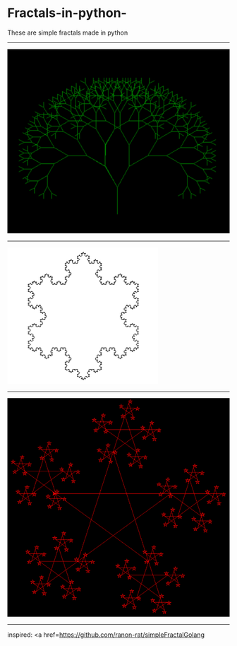 # Fractals-in-python-
These are simple fractals made in python



-----------------------------------------------------------------------------------------------------------------------------------------------------------------------------------------
<img src=https://github.com/yOn3l/Fractals-in-python-/blob/main/fractal1.png>

-----------------------------------------------------------------------------------------------------------------------------------------------------------------------------------------
<img src=https://github.com/yOn3l/Fractals-in-python-/blob/main/fractal2.png>

-----------------------------------------------------------------------------------------------------------------------------------------------------------------------------------------
<img src=https://github.com/yOn3l/Fractals-in-python-/blob/main/fractal3.png>

-----------------------------------------------------------------------------------------------------------------------------------------------------------------------------------------
inspired: <a href=https://github.com/ranon-rat/simpleFractalGolang</a>
